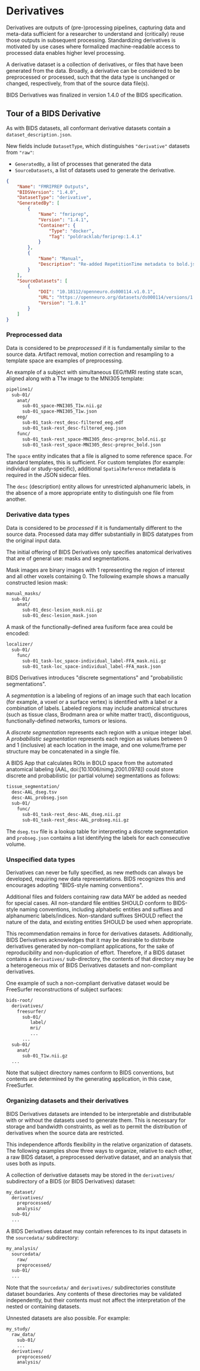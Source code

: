 # Derivatives

Derivatives are outputs of (pre-)processing pipelines, capturing data
and meta-data sufficient for a researcher to understand
and (critically) reuse those outputs in subsequent processing.
Standardizing derivatives is motivated by use cases where formalized machine-readable access
to processed data enables higher level processing.

A derivative dataset is a collection of derivatives, or files that have been generated from the data.
Broadly, a derivative can be considered to be preprocessed or processed,
such that the data type is unchanged or changed, respectively, from that of the source data file(s).

BIDS Derivatives was finalized in version 1.4.0 of the BIDS specification.

## Tour of a BIDS Derivative

As with BIDS datasets, all conformant derivative datasets contain a `dataset_description.json`.

New fields include `DatasetType`, which distinguishes `"derivative"` datasets from `"raw"`:

-   `GeneratedBy`, a list of processes that generated the data
-   `SourceDatasets`, a list of datasets used to generate the derivative.

```json
{
    "Name": "FMRIPREP Outputs",
    "BIDSVersion": "1.4.0",
    "DatasetType": "derivative",
    "GeneratedBy": [
        {
            "Name": "fmriprep",
            "Version": "1.4.1",
            "Container": {
                "Type": "docker",
                "Tag": "poldracklab/fmriprep:1.4.1"
            }
        },
        {
            "Name": "Manual",
            "Description": "Re-added RepetitionTime metadata to bold.json files"
        }
    ],
    "SourceDatasets": [
        {
            "DOI": "10.18112/openneuro.ds000114.v1.0.1",
            "URL": "https://openneuro.org/datasets/ds000114/versions/1.0.1",
            "Version": "1.0.1"
        }
    ]
}
```

### Preprocessed data

Data is considered to be _preprocessed_ if it is fundamentally similar to the source data.
Artifact removal, motion correction and resampling to a template space are examples of preprocessing.

An example of a subject with simultaneous EEG/fMRI resting state scan,
aligned along with a T1w image to the MNI305 template:

```bash
pipeline1/
  sub-01/
    anat/
      sub-01_space-MNI305_T1w.nii.gz
      sub-01_space-MNI305_T1w.json
    eeg/
      sub-01_task-rest_desc-filtered_eeg.edf
      sub-01_task-rest_desc-filtered_eeg.json
    func/
      sub-01_task-rest_space-MNI305_desc-preproc_bold.nii.gz
      sub-01_task-rest_space-MNI305_desc-preproc_bold.json
```

The `space` entity indicates that a file is aligned to some reference space.
For standard templates, this is sufficient.
For custom templates (for example: individual or study-specific),
additional `SpatialReference` metadata is required in the JSON sidecar files.

The `desc` (description) entity allows for unrestricted alphanumeric labels,
in the absence of a more appropriate entity to distinguish one file from another.

### Derivative data types

Data is considered to be _processed_ if it is fundamentally different to the source data.
Processed data may differ substantially in BIDS datatypes from the original input data.

The initial offering of BIDS Derivatives only specifies anatomical derivatives
that are of general use: masks and segmentations.

Mask images are binary images with 1 representing the region of interest
and all other voxels containing 0.
The following example shows a manually constructed lesion mask:

```bash
manual_masks/
  sub-01/
    anat/
      sub-01_desc-lesion_mask.nii.gz
      sub-01_desc-lesion_mask.json
```

A mask of the functionally-defined area fusiform face area could be encoded:

```bash
localizer/
  sub-01/
    func/
      sub-01_task-loc_space-individual_label-FFA_mask.nii.gz
      sub-01_task-loc_space-individual_label-FFA_mask.json
```

BIDS Derivatives introduces "discrete segmentations" and "probabilistic segmentations".

A _segmentation_ is a labeling of regions of an image such that each location
(for example, a voxel or a surface vertex) is identified with a label or a combination of labels.
Labeled regions may include anatomical structures
(such as tissue class, Brodmann area or white matter tract), discontiguous,
functionally-defined networks, tumors or lesions.

A _discrete segmentation_ represents each region with a unique integer label.
A _probabilistic segmentation_ represents each region as values between 0 and 1
(inclusive) at each location in the image, and one volume/frame per structure
may be concatenated in a single file.

A BIDS App that calculates ROIs in BOLD space from the automated anatomical
labeling (AAL, doi:[10.1006/nimg.2001.0978]) could store discrete
and probabilistic (or partial volume) segmentations as follows:

```bash
tissue_segmentation/
  desc-AAL_dseg.tsv
  desc-AAL_probseg.json
  sub-01/
    func/
      sub-01_task-rest_desc-AAL_dseg.nii.gz
      sub-01_task-rest_desc-AAL_probseg.nii.gz
```

The `dseg.tsv` file is a lookup table for interpreting a discrete segmentation
and `probseg.json` contains a list identifying the labels for each consecutive volume.

### Unspecified data types

Derivatives can never be fully specified, as new methods can always be developed,
requiring new data representations.
BIDS recognizes this and encourages adopting "BIDS-style naming conventions".

Additional files and folders containing raw data MAY be added as needed for special cases.
All non-standard file entities SHOULD conform to BIDS-style naming conventions,
including alphabetic entities and suffixes and alphanumeric labels/indices.
Non-standard suffixes SHOULD reflect the nature of the data,
and existing entities SHOULD be used when appropriate.

This recommendation remains in force for derivatives datasets.
Additionally, BIDS Derivatives acknowledges that it may be desirable
to distribute derivatives generated by non-compliant applications,
for the sake of reproducibility and non-duplication of effort.
Therefore, if a BIDS dataset contains a `derivatives/` sub-directory,
the contents of that directory may be a heterogeneous mix of BIDS Derivatives datasets
and non-compliant derivatives.

One example of such a non-compliant derivative dataset would be FreeSurfer reconstructions of subject surfaces:

```bash
bids-root/
  derivatives/
    freesurfer/
      sub-01/
         label/
         mri/
         ...
      ...
  sub-01/
    anat/
      sub-01_T1w.nii.gz
  ...
```

Note that subject directory names conform to BIDS conventions,
but contents are determined by the generating application, in this case, FreeSurfer.

### Organizing datasets and their derivatives

BIDS Derivatives datasets are intended to be interpretable and distributable
with or without the datasets used to generate them.
This is necessary for storage and bandwidth constraints,
as well as to permit the distribution of derivatives when the source data are restricted.

This independence affords flexibility in the relative organization of datasets.
The following examples show three ways to organize, relative to each other,
a raw BIDS dataset, a preprocessed derivative dataset, and an analysis that uses both as inputs.

A collection of derivative datasets may be stored in the `derivatives/` subdirectory
of a BIDS (or BIDS Derivatives) dataset:

```bash
my_dataset/
  derivatives/
    preprocessed/
    analysis/
  sub-01/
  ...
```

A BIDS Derivatives dataset may contain references to its input datasets
in the `sourcedata/` subdirectory:

```bash
my_analysis/
  sourcedata/
    raw/
    preprocessed/
  sub-01/
  ...
```

Note that the `sourcedata/` and `derivatives/` subdirectories constitute dataset boundaries.
Any contents of these directories may be validated independently,
but their contents must not affect the interpretation of the nested or containing datasets.

Unnested datasets are also possible. For example:

```bash
my_study/
  raw_data/
    sub-01/
    ...
  derivatives/
    preprocessed/
    analysis/
```

<!-- TODO derivatives JSON -->
